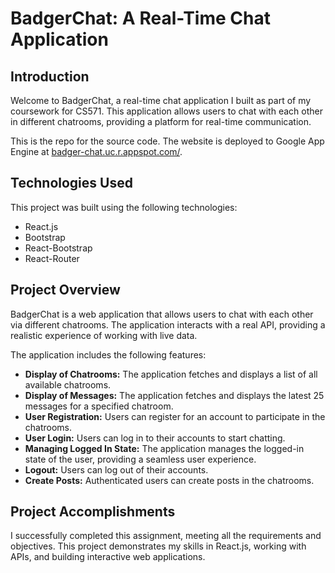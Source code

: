 # BadgerChat: A Real-Time Chat Application

## Introduction

Welcome to BadgerChat, a real-time chat application I built as part of my coursework for CS571. This application allows users to chat with each other in different chatrooms, providing a platform for real-time communication.

This is the repo for the source code. The website is deployed to Google App Engine at [badger-chat.uc.r.appspot.com/](https://badger-chat.uc.r.appspot.com/).

## Technologies Used

This project was built using the following technologies:

- React.js
- Bootstrap
- React-Bootstrap
- React-Router

## Project Overview

BadgerChat is a web application that allows users to chat with each other via different chatrooms. The application interacts with a real API, providing a realistic experience of working with live data.

The application includes the following features:

- **Display of Chatrooms:** The application fetches and displays a list of all available chatrooms.
- **Display of Messages:** The application fetches and displays the latest 25 messages for a specified chatroom.
- **User Registration:** Users can register for an account to participate in the chatrooms.
- **User Login:** Users can log in to their accounts to start chatting.
- **Managing Logged In State:** The application manages the logged-in state of the user, providing a seamless user experience.
- **Logout:** Users can log out of their accounts.
- **Create Posts:** Authenticated users can create posts in the chatrooms.

## Project Accomplishments

I successfully completed this assignment, meeting all the requirements and objectives. This project demonstrates my skills in React.js, working with APIs, and building interactive web applications.

